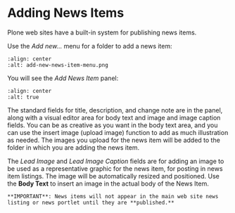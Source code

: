 # Adding News Items

Plone web sites have a built-in system for publishing news items.

Use the *Add new...* menu for a folder to add a news item:

```{figure} ../../_robot/adding-news-items_add-menu.png
:align: center
:alt: add-new-news-item-menu.png
```

You will see the *Add News Item* panel:

```{figure} ../../_robot/adding-news-items_add-form.png
:align: center
:alt: true
```

The standard fields for title, description, and change note are in the panel, along with a visual editor area for body text and image and image caption fields.
You can be as creative as you want in the body text area, and you can use the insert image (upload image) function to add as much illustration as needed.
The images you upload for the news item will be added to the folder in which you are adding the news item.

The *Lead Image* and *Lead Image Caption* fields are for adding an image to be used as a representative graphic for the news item, for posting in news item listings.
The image will be automatically resized and positioned.
Use the **Body Text** to insert an image in the actual body of the News Item.

```{note}
**IMPORTANT**: News items will not appear in the main web site news listing or news portlet until they are **published.**
```
